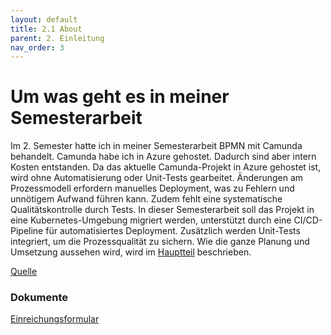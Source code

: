 ```yaml
---
layout: default
title: 2.1 About
parent: 2. Einleitung
nav_order: 3
---
```


# Um was geht es in meiner Semesterarbeit

Im 2. Semester hatte ich in meiner Semesterarbeit BPMN mit Camunda behandelt. Camunda habe ich in Azure gehostet. Dadurch sind aber intern Kosten entstanden. Da das aktuelle Camunda-Projekt in Azure gehostet ist, wird ohne Automatisierung oder Unit-Tests gearbeitet. Änderungen am Prozessmodell erfordern manuelles Deployment, was zu Fehlern und unnötigem Aufwand führen kann. Zudem fehlt eine systematische Qualitätskontrolle durch Tests. In dieser Semesterarbeit soll das Projekt in eine Kubernetes-Umgebung migriert werden, unterstützt durch eine CI/CD-Pipeline für automatisiertes Deployment. Zusätzlich werden Unit-Tests integriert, um die Prozessqualität zu sichern. Wie die ganze Planung und Umsetzung aussehen wird, wird im [Hauptteil](./Hauptteil/index.md) beschrieben.

[Quelle](/Quellenverzeichnis/index.md#about)


### Dokumente

[Einreichungsformular](../ressources/dokumente/ITCNE23_Semesterarbeit_4-V3(Einreichungsformular).pdf)